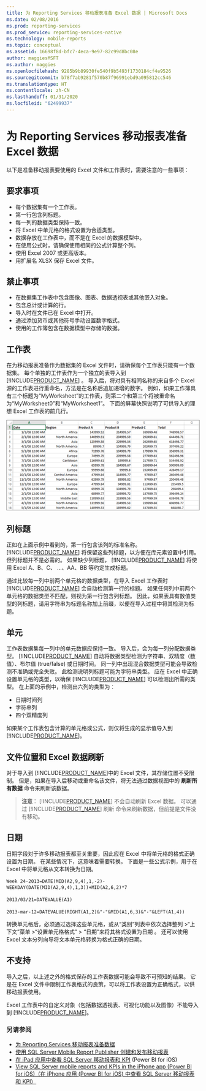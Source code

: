 ```yaml
---
title: 为 Reporting Services 移动报表准备 Excel 数据 | Microsoft Docs
ms.date: 02/08/2016
ms.prod: reporting-services
ms.prod_service: reporting-services-native
ms.technology: mobile-reports
ms.topic: conceptual
ms.assetid: 16698f8d-bfc7-4eca-9e97-82c99d8bc08e
author: maggiesMSFT
ms.author: maggies
ms.openlocfilehash: 9285b9b89930fe540f9b5493f1730184cf4e9526
ms.sourcegitcommit: b78f7ab9281f570b87f96991ebd9a095812cc546
ms.translationtype: HT
ms.contentlocale: zh-CN
ms.lasthandoff: 01/31/2020
ms.locfileid: "62499937"
---
```

# <a name="prepare-excel-data-for-reporting-services-mobile-reports"></a>为 Reporting Services 移动报表准备 Excel 数据
  
以下是准备移动报表要使用的 Excel 文件和工作表时，需要注意的一些事项︰  
  
## <a name="do"></a>要求事项  
  
- 每个数据集有一个工作表。  
- 第一行包含列标题。  
- 每一列的数据类型保持一致。  
- 将 Excel 中单元格的格式设置为合适类型。  
- 数据存放在工作表中，而不是在 Excel 的数据模型中。  
- 在使用公式时，请确保使用相同的公式计算整个列。  
- 使用 Excel 2007 或更高版本。  
- 用扩展名 XLSX 保存 Excel 文件。  
          
## <a name="dont"></a>禁止事项  
  
- 在数据集工作表中包含图像、图表、数据透视表或其他嵌入对象。  
- 包含总计或计算的行。  
- 导入时在文件已在 Excel 中打开。  
- 通过添加货币或其他符号手动设置数字格式。  
- 使用的工作簿包含在数据模型中存储的数据。  
  
## <a name="worksheets"></a>工作表  
          
在为移动报表准备作为数据集的 Excel 文件时，请确保每个工作表只能有一个数据集。 每个单独的工作表作为一个独立的表导入到 [!INCLUDE[PRODUCT_NAME](../../includes/ss-mobilereptpub-short.md)] 。 导入后，将对具有相同名称的来自多个 Excel 源的工作表进行重命名，方法是在名称后追加递增的数字。 例如，如果工作簿具有三个标题为“MyWorksheet”的工作表，则第二个和第三个将被重命名为“MyWorksheet0”和“MyWorksheet1”。 下面的屏幕快照说明了可供导入的理想 Excel 工作表的前几行。  
  
![SS_MRP_ExcelDataSheet](../../reporting-services/mobile-reports/media/ss-mrp-exceldatasheet.png)  
          
## <a name="column-headers"></a>列标题  
  
正如在上面示例中看到的，第一行包含该列的标准名称。 [!INCLUDE[PRODUCT_NAME](../../includes/ss-mobilereptpub-short.md)] 将保留这些列标题，以方便在库元素设置中引用。 但列标题并不是必需的。 如果缺少列标题， [!INCLUDE[PRODUCT_NAME](../../includes/ss-mobilereptpub-short.md)] 将使用 Excel A、B、C、 …、AA、BB 等约定生成标题。  
  
通过比较每一列中前两个单元格的数据类型，在导入 Excel 工作表时 [!INCLUDE[PRODUCT_NAME](../../includes/ss-mobilereptpub-short.md)] 会自动检测第一行的标题。 如果任何列中前两个单元格的数据类型不匹配，则视为第一行包含列标题。 因此，如果表具有数值类型的列标题，请用字符串为标题名称加上前缀，以便在导入过程中将其检测为标题。  
  
## <a name="cells"></a>单元  
  
工作表数据集每一列中的单元数据应保持一致。 导入后，会为每一列分配数据类型。 [!INCLUDE[PRODUCT_NAME](../../includes/ss-mobilereptpub-short.md)] 自动将数据类型检测为字符串、双精度（数值）、布尔值 (true/false) 或日期时间。 同一列中出现混合数据类型可能会导致检测不准确或完全失败。 此检测说明列标题可能为字符串类型。 应在 Excel 中正确设置单元格的类型，以确保 [!INCLUDE[PRODUCT_NAME](../../includes/ss-mobilereptpub-short.md)] 可以检测出所需的类型。 在上面的示例中，检测出六列的类型为︰  
*  日期时间列  
*  字符串列  
*  四个双精度列  
  
如果某个工作表包含计算的单元格或公式，则仅将生成的显示值导入到 [!INCLUDE[PRODUCT_NAME](../../includes/ss-mobilereptpub-short.md)]。  
  
## <a name="file-location-and-refreshing-excel-data"></a>文件位置和 Excel 数据刷新  
  
对于导入到 [!INCLUDE[PRODUCT_NAME](../../includes/ss-mobilereptpub-short.md)]中的 Excel 文件，其存储位置不受限制。 但是，如果在导入后移动或重命名该文件，将无法通过数据视图中的 **刷新所有数据** 命令来刷新该数据。   
  
>**注意**： [!INCLUDE[PRODUCT_NAME](../../includes/ss-mobilereptpub-short.md)] 不会自动刷新 Excel 数据。 可以通过 [!INCLUDE[PRODUCT_NAME](../../includes/ss-mobilereptpub-short.md)] 刷新  命令来刷新数据，但前提是文件没有移动。  
  
## <a name="dates"></a>日期  
  
日期字段对于许多移动报表都至关重要，因此应在 Excel 中将单元格的格式正确设置为日期。 在某些情况下，这意味着需要转换。 下面是一些公式示例，用于在 Excel 中将单元格从文本转换为日期。  
  
    Week 24-2013=DATE(MID(A2,9,4),1,-2)-WEEKDAY(DATE(MID(A2,9,4),1,3))+MID(A2,6,2)*7  
  
    2013/03/21=DATEVALUE(A1)  
  
    2013-mar-12=DATEVALUE(RIGHT(A1,2)&"-"&MID(A1,6,3)&"-"&LEFT(A1,4))  
  
转换单元格后，必须通过选择这些单元格，或从“类别”列表中依次选择整列 >“上下文”菜单 >“设置单元格格式” > “日期”来将其格式设置为日期     。 还可以使用 Excel 文本分列向导将文本单元格转换为格式正确的日期。  
  
## <a name="unsupported"></a>不支持  
  
导入之后，以上述之外的格式保存的工作表数据可能会导致不可预知的结果。 它是在 Excel 文件中限制工作表格式的良策，可以将工作表设置为正确格式，以供移动报表使用。  
  
Excel 工作表中的自定义对象（包括数据透视表、可视化功能以及图像）不能导入到 [!INCLUDE[PRODUCT_NAME](../../includes/ss-mobilereptpub-short.md)]。  
  
### <a name="see-also"></a>另请参阅  
- [为 Reporting Services 移动报表准备数据](../../reporting-services/mobile-reports/prepare-data-for-reporting-services-mobile-reports.md)  
- [使用 SQL Server Mobile Report Publisher 创建和发布移动报表](../../reporting-services/mobile-reports/create-mobile-reports-with-sql-server-mobile-report-publisher.md)  
-  [在 iPad 应用中查看 SQL Server 移动报表和 KPI](https://pbiwebprod-docs.azurewebsites.net/documentation/powerbi-mobile-ipad-kpis-mobile-reports)  (Power BI for iOS)  
-  [View SQL Server mobile reports and KPIs in the iPhone app (Power BI for iOS)（在 iPhone 应用 (Power BI for iOS) 中查看 SQL Server 移动报表和 KPI）](https://pbiwebprod-docs.azurewebsites.net/documentation/powerbi-mobile-iphone-kpis-mobile-reports)  
  
  
  
  
  
  
  

